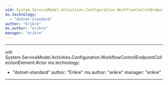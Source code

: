 ```yaml
---
uid: System.ServiceModel.Activities.Configuration.WorkflowControlEndpointCollectionElement
ms.technology: 
  - "dotnet-standard"
author: "Erikre"
ms.author: "erikre"
manager: "erikre"
---
```


---
uid: System.ServiceModel.Activities.Configuration.WorkflowControlEndpointCollectionElement.#ctor
ms.technology: 
  - "dotnet-standard"
author: "Erikre"
ms.author: "erikre"
manager: "erikre"
---
